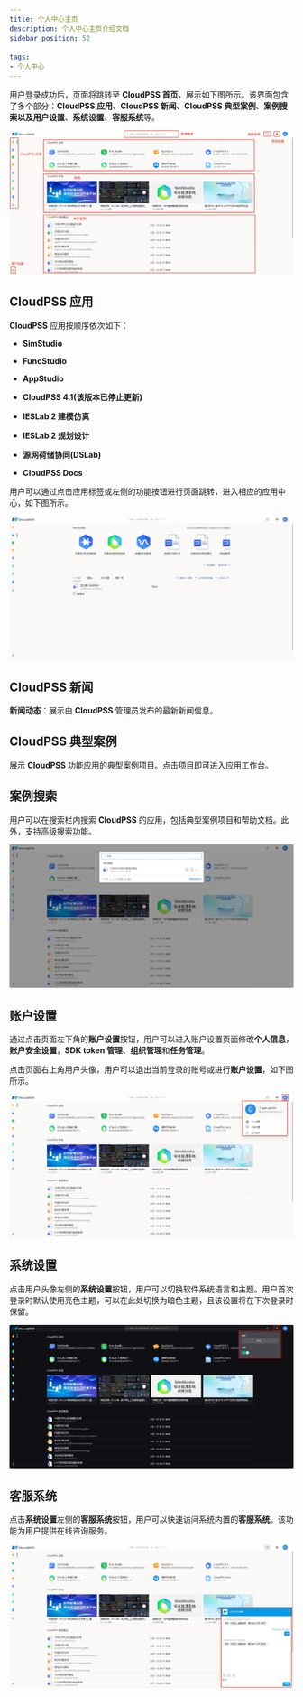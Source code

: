 ```yaml
---
title: 个人中心主页
description: 个人中心主页介绍文档
sidebar_position: 52

tags: 
- 个人中心
---
```


用户登录成功后，页面将跳转至 **CloudPSS 首页**，展示如下图所示。该界面包含了多个部分：**CloudPSS 应用**、**CloudPSS 新闻**、**CloudPSS 典型案例**、**案例搜索以及用户设置**、**系统设置**、**客服系统**等。


![CloudPSS 首页](./首页.png "CloudPSS 首页")


## CloudPSS 应用

**CloudPSS** 应用按顺序依次如下：

+ **SimStudio**

+ **FuncStudio**

+ **AppStudio**

+ **CloudPSS 4.1(该版本已停止更新)**

+ **IESLab 2 建模仿真** 

+ **IESLab 2 规划设计**

+ **源网荷储协同(DSLab)**

+ **CloudPSS Docs**

用户可以通过点击应用标签或左侧的功能按钮进行页面跳转，进入相应的应用中心，如下图所示。


![SimStudio 应用中心](./功能应用.png "SimStudio 应用中心")


## CloudPSS 新闻

**新闻动态**：展示由 **CloudPSS** 管理员发布的最新新闻信息。


## CloudPSS 典型案例

展示 **CloudPSS** 功能应用的典型案例项目。点击项目即可进入应用工作台。

## 案例搜索

用户可以在搜索栏内搜索 **CloudPSS** 的应用，包括典型案例项目和帮助文档。此外，支持[高级搜索功能](../others/advanced-search/index.md "高级搜索功能")。


![搜索主界面](./搜索主界面.png "搜索主界面")


## 账户设置

通过点击页面左下角的**账户设置**按钮，用户可以进入账户设置页面修改**个人信息**，**账户安全设置**，**SDK token 管理**、**组织管理**和**任务管理**。


点击页面右上角用户头像，用户可以退出当前登录的账号或进行**账户设置**，如下图所示。


![用户设置](./用户设置.png "用户设置")

## 系统设置

点击用户头像左侧的**系统设置**按钮，用户可以切换软件系统语言和主题。用户首次登录时默认使用亮色主题，可以在此处切换为暗色主题，且该设置将在下次登录时保留。


![系统设置](./系统设置.png "系统设置")

## 客服系统

点击**系统设置**左侧的**客服系统**按钮，用户可以快速访问系统内置的**客服系统**。该功能为用户提供在线咨询服务。

![客服系统](./客服系统.png "客服系统")